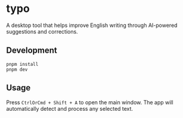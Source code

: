 # typo

A desktop tool that helps improve English writing through AI-powered suggestions and corrections.

## Development

```
pnpm install
pnpm dev
```

## Usage

Press `CtrlOrCmd + Shift + A` to open the main window. The app will automatically detect and process any selected text.
